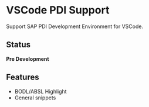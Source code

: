 # VSCode PDI Support

Support SAP PDI Development Environment for VSCode.

## Status

**Pre Development**

## Features

* BODL/ABSL Highlight
* General snippets